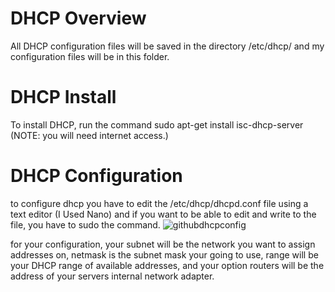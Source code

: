 # DHCP Overview
All DHCP configuration files will be saved in the directory /etc/dhcp/ and my configuration files will be in this folder. 
# DHCP Install
To install DHCP, run the command sudo apt-get install isc-dhcp-server
(NOTE: you will need internet access.)
# DHCP Configuration
to configure dhcp you have to edit the /etc/dhcp/dhcpd.conf file using a text editor (I Used Nano)
and if you want to be able to edit and write to the file, you have to sudo the command.
![githubdhcpconfig](https://user-images.githubusercontent.com/73500216/97350020-f755da00-186e-11eb-903d-d99fe06078bc.JPG)

for your configuration, your subnet will be the network you want to assign addresses on, netmask is the subnet mask your going to use, range will be your DHCP range of available addresses, and your option routers will be the address of your servers internal network adapter.
